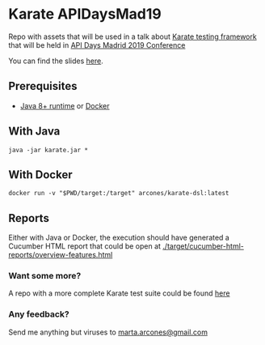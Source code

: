 # Karate APIDaysMad19

Repo with assets that will be used in a talk about [Karate testing framework](https://github.com/intuit/karate) that will be held in [API Days Madrid 2019 Conference](http://apidaysmad.apiaddicts.org/)

You can find the slides [here](https://bit.ly/apidays-karate-slides).

## Prerequisites
 - [Java 8+ runtime](https://java.com/en/download/manual.jsp) or [Docker](https://docs.docker.com/install/)


## With Java
```
java -jar karate.jar *
```
## With Docker
```
docker run -v "$PWD/target:/target" arcones/karate-dsl:latest
```

## Reports
Either with Java or Docker, the execution should have generated a Cucumber HTML report that could be open at [./target/cucumber-html-reports/overview-features.html](./target/cucumber-html-reports/overview-features.html)

### Want some more? 
A repo with a more complete Karate test suite could be found [here](https://github.com/arcones/karate-meetup)

### Any feedback?
Send me anything but viruses to marta.arcones@gmail.com
